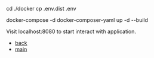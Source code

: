 cd ./docker
cp .env.dist .env

docker-compose -d docker-composer-yaml up -d --build

Visit localhost:8080 to start interact with application.

- [back](https://github.com/vkquant/12man/tree/master/docs)
- [main](https://github.com/vkquant/12man)
